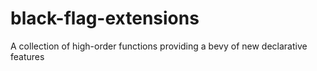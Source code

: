 # black-flag-extensions
A collection of high-order functions providing a bevy of new declarative features
